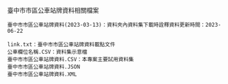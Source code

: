 臺中市市區公車站牌資料相關檔案

	臺中市市區公車站牌資料(2023-03-13)：資料夾內資料集下載時詮釋資料更新時間：2023-06-22
 
	link.txt：臺中市市區公車站牌資料載點文件
	公車欄位名稱.CSV：資料集示意檔
	臺中市市區公車站牌資料.CSV：本專案主要試用資料集
	臺中市市區公車站牌資料.JSON
	臺中市市區公車站牌資料.XML
